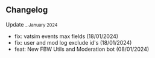 ## Changelog

Update <small>_ January 2024</small>

- fix: vatsim events max fields (18/01/2024)
- fix: user and mod log exclude id's (18/01/2024)
- feat: New FBW Utils and Moderation bot (08/01/2024)
